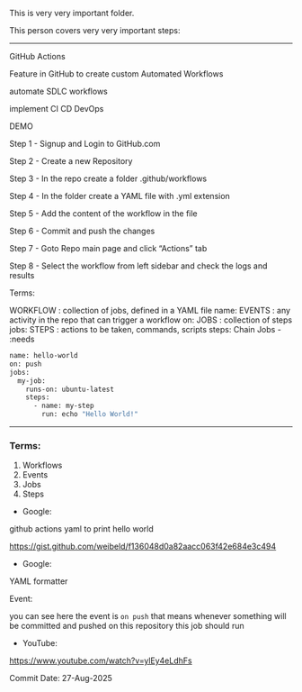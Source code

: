 
This is very very important folder.

This person covers very very important steps:

---





GitHub Actions

Feature in GitHub to create custom Automated Workflows

automate SDLC workflows

implement CI CD DevOps

 DEMO
 
 Step 1 - Signup and Login to GitHub.com
 
 Step 2 - Create a new Repository
 
 Step 3 - In the repo create a folder .github/workflows
 
 Step 4 - In the folder create a YAML file with .yml extension
 
 Step 5 - Add the content of the workflow in the file
 
 Step 6 - Commit and push the changes
 
 Step 7 - Goto Repo main page and click “Actions” tab
 
 Step 8 - Select the workflow from left sidebar and check the logs and results

 Terms:
 
 WORKFLOW : collection of jobs, defined in a YAML file
 name:
 EVENTS : any activity in the repo that can trigger a workflow 
 on:
 JOBS : collection of steps
 jobs:
 STEPS : actions to be taken, commands, scripts
 steps:
 Chain Jobs - :needs



```bash
name: hello-world
on: push
jobs:
  my-job:
    runs-on: ubuntu-latest
    steps:
      - name: my-step
        run: echo "Hello World!"
```









---

### Terms:
1. Workflows
2. Events
3. Jobs
4. Steps 


- Google:

github actions yaml to print hello world 

https://gist.github.com/weibeld/f136048d0a82aacc063f42e684e3c494


- Google:

YAML formatter 



Event:

you can see here the event is `on push` that means whenever something will be committed and pushed on this repository this job should run

- YouTube:

https://www.youtube.com/watch?v=ylEy4eLdhFs










Commit Date: 27-Aug-2025
